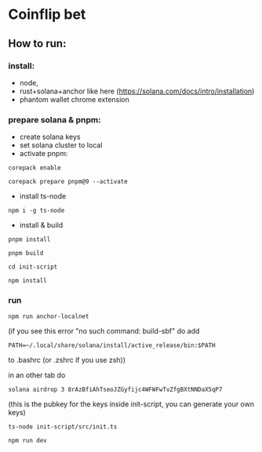 # Coinflip bet

## How to run:

### install:

- node,
- rust+solana+anchor like here (https://solana.com/docs/intro/installation)
- phantom wallet chrome extension

### prepare solana & pnpm:

- create solana keys
- set solana cluster to local
- activate pnpm:

`corepack enable`

`corepack prepare pnpm@9 --activate`

- install ts-node

`npm i -g ts-node`

- install & build

`pnpm install`

`pnpm build`

`cd init-script`

`npm install`

### run

`npm run anchor-localnet`

(if you see this error "no such command: build-sbf" do 
add

`PATH=~/.local/share/solana/install/active_release/bin:$PATH`

to .bashrc (or .zshrc if you use zsh))

in an other tab do

`solana airdrop 3 8rAzBfiAhTseoJZGyfijc4WFWFwTvZfgBXtNNDaX5qP7`

(this is the pubkey for the keys inside init-script, you can generate your own keys)

`ts-node init-script/src/init.ts`

`npm run dev`
